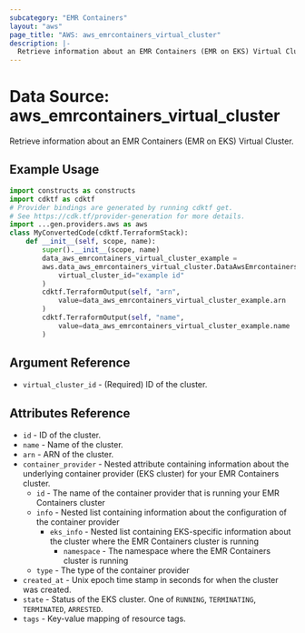 ```yaml
---
subcategory: "EMR Containers"
layout: "aws"
page_title: "AWS: aws_emrcontainers_virtual_cluster"
description: |-
  Retrieve information about an EMR Containers (EMR on EKS) Virtual Cluster
---
```


# Data Source: aws_emrcontainers_virtual_cluster

Retrieve information about an EMR Containers (EMR on EKS) Virtual Cluster.

## Example Usage

```python
import constructs as constructs
import cdktf as cdktf
# Provider bindings are generated by running cdktf get.
# See https://cdk.tf/provider-generation for more details.
import ...gen.providers.aws as aws
class MyConvertedCode(cdktf.TerraformStack):
    def __init__(self, scope, name):
        super().__init__(scope, name)
        data_aws_emrcontainers_virtual_cluster_example =
        aws.data_aws_emrcontainers_virtual_cluster.DataAwsEmrcontainersVirtualCluster(self, "example",
            virtual_cluster_id="example id"
        )
        cdktf.TerraformOutput(self, "arn",
            value=data_aws_emrcontainers_virtual_cluster_example.arn
        )
        cdktf.TerraformOutput(self, "name",
            value=data_aws_emrcontainers_virtual_cluster_example.name
        )
```

## Argument Reference

* `virtual_cluster_id` - (Required) ID of the cluster.

## Attributes Reference

* `id` - ID of the cluster.
* `name` - Name of the cluster.
* `arn` - ARN of the cluster.
* `container_provider` - Nested attribute containing information about the underlying container provider (EKS cluster) for your EMR Containers cluster.
    * `id` - The name of the container provider that is running your EMR Containers cluster
    * `info` - Nested list containing information about the configuration of the container provider
        * `eks_info` - Nested list containing EKS-specific information about the cluster where the EMR Containers cluster is running
            * `namespace` - The namespace where the EMR Containers cluster is running
    * `type` - The type of the container provider
* `created_at` - Unix epoch time stamp in seconds for when the cluster was created.
* `state` - Status of the EKS cluster. One of `RUNNING`, `TERMINATING`, `TERMINATED`, `ARRESTED`.
* `tags` - Key-value mapping of resource tags.

<!-- cache-key: cdktf-0.17.0-pre.15 input-723cfaee39d396809c4927b540cbef90612b916d36be8a791074303c8fcc33fc -->